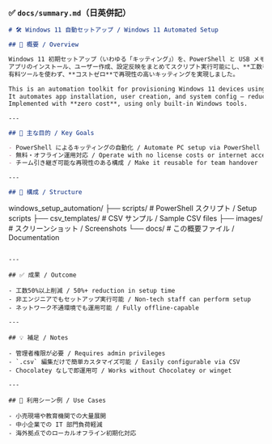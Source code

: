 ### ✅ `docs/summary.md`（日英併記）

```markdown
# 🛠 Windows 11 自動セットアップ / Windows 11 Automated Setup

## 📌 概要 / Overview

Windows 11 初期セットアップ（いわゆる「キッティング」）を、PowerShell と USB メモリを活用して自動化しました。  
アプリのインストール、ユーザー作成、設定反映をまとめてスクリプト実行可能にし、**工数を50%以上削減**。  
有料ツールを使わず、**コストゼロ**で再現性の高いキッティングを実現しました。

This is an automation toolkit for provisioning Windows 11 devices using PowerShell and a USB drive.  
It automates app installation, user creation, and system config — reducing setup time by **over 50%**.  
Implemented with **zero cost**, using only built-in Windows tools.

---

## 🎯 主な目的 / Key Goals

- PowerShell によるキッティングの自動化 / Automate PC setup via PowerShell
- 無料・オフライン運用対応 / Operate with no license costs or internet access
- チーム引き継ぎ可能な再現性のある構成 / Make it reusable for team handover

---

## 📂 構成 / Structure

```
windows_setup_automation/
├── scripts/           # PowerShell スクリプト / Setup scripts
├── csv_templates/     # CSV サンプル / Sample CSV files
├── images/            # スクリーンショット / Screenshots
└── docs/              # この概要ファイル / Documentation
```

---

## ✅ 成果 / Outcome

- 工数50%以上削減 / 50%+ reduction in setup time  
- 非エンジニアでもセットアップ実行可能 / Non-tech staff can perform setup  
- ネットワーク不通環境でも運用可能 / Fully offline-capable

---

## 💡 補足 / Notes

- 管理者権限が必要 / Requires admin privileges  
- `.csv` 編集だけで簡単カスタマイズ可能 / Easily configurable via CSV  
- Chocolatey なしで即運用可 / Works without Chocolatey or winget

---

## 📎 利用シーン例 / Use Cases

- 小売現場や教育機関での大量展開  
- 中小企業での IT 部門負荷軽減  
- 海外拠点でのローカルオフライン初期化対応

```

